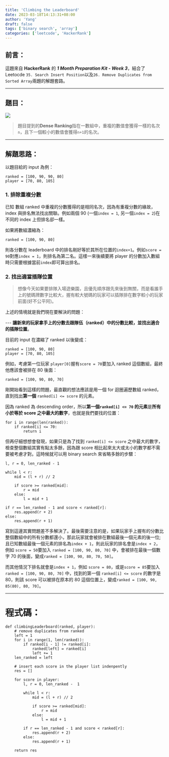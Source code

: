 ```yaml
---
title: 'Climbing the Leaderboard'
date: 2023-03-18T14:13:31+08:00
author: 'Yang'
draft: false
tags: ['binary search', 'array']
categories: ['leetcode', 'HackerRank']
---
```


## 前言：

這題來自 **HackerRank** 的 **_1 Month Preparation Kit - Week 3_**，結合了 Leetocde `35. Search Insert Position`以及`26. Remove Duplicates from Sorted Array`兩題的解題套路。

---

## 題目：

![](/img/climbing_the_leaderboard.png)

> 題目提到的**Dense Ranking**指在一數組中，重複的數值會獲得一樣的名次 `n`，且下一個較小的數值會獲得`n+1`的名次。

---

## 解題思路：

以題目給的 input 為例：

```
ranked = [100, 90, 90, 80]
player = [70, 80, 105]
```

### 1. 排除重複分數

已知 數組 ranked 中重複的分數獲得的是相同名次，因為有重複分數的緣故，index 與排名無法找出關聯。例如兩個 90 (一個`index = 1`, 另一個`index = 2`)在不同的 index 上但排名卻一樣。

如果將數組濃縮為：

```
ranked = [100, 90, 80]
```

則各分數在 leaderboard 中的排名剛好等於其所在位置的`index+1`。例如`score = 90`對應`index = 1`，則排名為第二名。這樣一來後續要將 player 的分數加入數組時只需要根據當前`index`即可算出排名。

### 2. 找出適當插隊位置

> 想像今天如果要排隊入場遊樂園，且優先順序跟先來後到無關，而是看誰手上的號碼牌數字比較大，握有較大號碼的玩家可以插隊排在數字較小的玩家前面(好不公平阿)。

上述的情境就是我們現在要解決的問題：

--- **讓新來的玩家拿手上的分數去跟隊伍（ranked）中的分數比較，並找出適合的插隊位置**。

目前的 input 在濃縮了 ranked 以後變成：

```
ranked = [100, 90, 80]
player = [70, 80, 105]
```

例如，考慮第一位玩家 `player[0]`握有`score = 70`要加入 ranked 這個數組，最終他應該會被排在 80 後面：

```
ranked = [100, 90, 80, 70]
```

剛開始看到這樣的問題，最直觀的想法應該是用一個 for 迴圈遍歷數組 ranked，直到找出**第一個** `ranked[i] <= score` 的元素。

因為 ranked 為 descending order，所以**第一個`ranked[i] <= 70` 的元素**是**所有小於等於 score 之中最大的數字**，也就是我們要找的位置：

```
for i in range(len(ranked)):
	if ranked[i] <= 70:
		return i
```

但再仔細想想會發現，如果只是為了找到 `ranked[i] <= score` 之中最大的數字，檢查整個數組其實有點太多餘，因為跟 score 相比起來太大或太小的數字都不需要被考慮才對。這時候就可以用 binary search 來省略多餘的步驟：

```
l, r = 0, len_ranked - 1

while l < r:
	mid = (l + r) // 2

	if score >= ranked[mid]:
		r = mid
	else:
		l = mid + 1

if r == len_ranked - 1 and score < ranked[r]:
	res.append(r + 2)
else:
	res.append(r + 1)
```

寫到這邊其實問題差不多解決了。最後需要注意的是，如果玩家手上握有的分數比整個數組中的所有分數都還小，那此玩家就會被排在數組最後一個元素的後一位;且已知數組最後一個元素的排名為`index + 1`，則此玩家的排名會是`index + 2`，例如 `score = 50`要加入 `ranked = [100, 90, 80, 70]` 中，會被排在最後一個數字 70 的後面，變成`ranked = [100, 90, 80, 70, 50]`。

而其他情況下排名就會是`index + 1`，例如 `score = 80`，或是`score = 85`要加入 `ranked = [100, 90, 80, 70]` 中，找到的第一個 `ranked[i] <= score` 的數字是 80，則該 score 可以被排在原本的 80 這個位置上，變成`ranked = [100, 90, 85(80), 80, 70]`。

---

# 程式碼：

```
def climbingLeaderboard(ranked, player):
    # remove duplicates from ranked
    left = 1
    for i in range(1, len(ranked)):
        if ranked[i - 1] != ranked[i]:
            ranked[left] = ranked[i]
            left += 1
    len_ranked = left

    # insert each score in the player list indenpently
    res = []

    for score in player:
        l, r = 0, len_ranked -  1

        while l < r:
            mid = (l + r) // 2

            if score >= ranked[mid]:
                r = mid
            else:
                l = mid + 1

        if r == len_ranked - 1 and score < ranked[r]:
            res.append(r + 2)
        else:
            res.append(r + 1)

    return res
```
